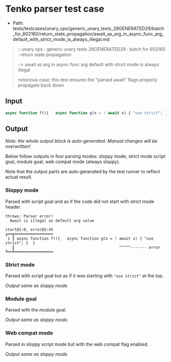 # Tenko parser test case

- Path: tests/testcases/unary_ops/generic_unary_tests_28GENERATED29/batch_for_602160/return_state_propagation/await_as_arg_in_async_func_arg_default_with_strict_mode_is_always_illegal.md

> :: unary ops : generic unary tests 28GENERATED29 : batch for 602160 : return state propagation
>
> ::> await as arg in async func arg default with strict mode is always illegal
>
> notorious case; this test ensures the "parsed await" flags properly propagate back down

## Input

`````js
async function f(){   async function g(x = ! await x) { "use strict"; }  }
`````

## Output

_Note: the whole output block is auto-generated. Manual changes will be overwritten!_

Below follow outputs in four parsing modes: sloppy mode, strict mode script goal, module goal, web compat mode (always sloppy).

Note that the output parts are auto-generated by the test runner to reflect actual result.

### Sloppy mode

Parsed with script goal and as if the code did not start with strict mode header.

`````
throws: Parser error!
  Await is illegal as default arg value

start@1:0, error@1:45
╔══╦═════════════════
 1 ║ async function f(){   async function g(x = ! await x) { "use strict"; }  }
   ║                                              ^^^^^------- error
╚══╩═════════════════

`````

### Strict mode

Parsed with script goal but as if it was starting with `"use strict"` at the top.

_Output same as sloppy mode._

### Module goal

Parsed with the module goal.

_Output same as sloppy mode._

### Web compat mode

Parsed in sloppy script mode but with the web compat flag enabled.

_Output same as sloppy mode._
